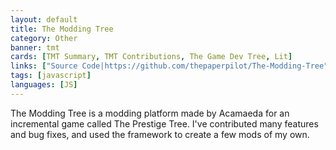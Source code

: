 ```yaml
---
layout: default
title: The Modding Tree
category: Other
banner: tmt
cards: [TMT Summary, TMT Contributions, The Game Dev Tree, Lit]
links: ["Source Code|https://github.com/thepaperpilot/The-Modding-Tree", "The Game Dev Tree|http://thepaperpilot.org/gamedevtree/", "Lit|http://thepaperpilot.org/lit/"]
tags: [javascript]
languages: [JS]
---
```

The Modding Tree is a modding platform made by Acamaeda for an incremental game called The Prestige Tree. I've contributed many features and bug fixes, and used the framework to create a few mods of my own.
